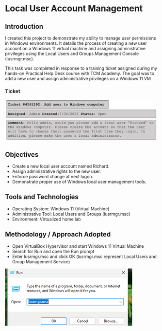 # Local User Account Management

## Introduction
I created this project to demonstrate my ability to manage user permissions in Windows environments. It details the process of creating a new user account on a Windows 11 virtual machine and assigning administrative privileges using the Local Users and Groups Management Console (lusrmgr.msc).

This task was completed in response to a training ticket assigned during my hands-on Practical Help Desk course with TCM Academy. The goal was to add a new user and assign administrative privileges on a Windows 11 VM

### Ticket

![Ticket](https://github.com/Judeorabueze/Local-User-Account-Management/blob/main/Ticket.PNG)

## Objectives
- Create a new local user account named Richard.
- Assign administrative rights to the new user.
- Enforce password change at next logon.
- Demonstrate proper use of Windows local user management tools.

## Tools and Technologies
- Operating System: Windows 11 (Virtual Machine)
- Administrative Tool: Local Users and Groups (lusrmgr.msc)
- Environment: Virtualized home lab

## Methodology / Approach Adopted
- Open VirtualBox Hypervisor and start Windows 11 Virtual Machine
- Search for Run and open the Run prompt
- Enter lusrmgr.msc and click OK (lusrmgr.msc represent Local Users and Group Management Service)

![Run](https://github.com/Judeorabueze/Local-User-Account-Management/blob/main/Run.png)



